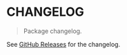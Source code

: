 # CHANGELOG

> Package changelog.

See [GitHub Releases](https://github.com/stdlib-js/math-base-special-pow/releases) for the changelog.